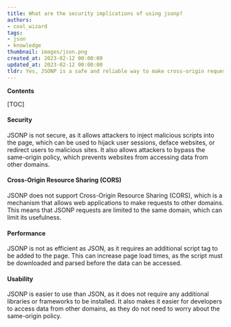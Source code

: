 ```yaml
---
title: What are the security implications of using jsonp?
authors:
- cool_wizard
tags:
- json
- knowledge
thumbnail: images/json.png
created_at: 2023-02-12 00:00:00
updated_at: 2023-02-12 00:00:00
tldr: Yes, JSONP is a safe and reliable way to make cross-origin requests for JSON data.
---
```


**Contents**

[TOC]

#### Security

JSONP is not secure, as it allows attackers to inject malicious scripts into the page, which can be used to hijack user sessions, deface websites, or redirect users to malicious sites. It also allows attackers to bypass the same-origin policy, which prevents websites from accessing data from other domains.

#### Cross-Origin Resource Sharing (CORS)

JSONP does not support Cross-Origin Resource Sharing (CORS), which is a mechanism that allows web applications to make requests to other domains. This means that JSONP requests are limited to the same domain, which can limit its usefulness.

#### Performance

JSONP is not as efficient as JSON, as it requires an additional script tag to be added to the page. This can increase page load times, as the script must be downloaded and parsed before the data can be accessed.

#### Usability

JSONP is easier to use than JSON, as it does not require any additional libraries or frameworks to be installed. It also makes it easier for developers to access data from other domains, as they do not need to worry about the same-origin policy.
